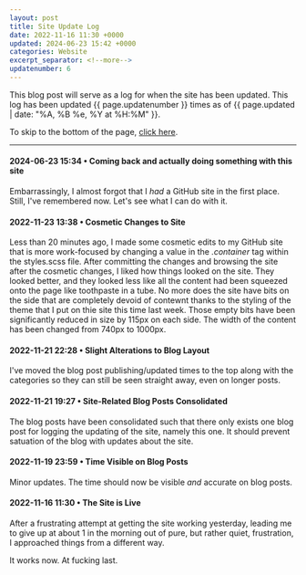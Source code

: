 ```yaml
---
layout: post
title: Site Update Log
date: 2022-11-16 11:30 +0000
updated: 2024-06-23 15:42 +0000
categories: Website
excerpt_separator: <!--more-->
updatenumber: 6
---
```


This blog post will serve as a log for when the site has been updated. This log has been updated <span class="updatenumber">{{ page.updatenumber }}</span> times as of <span class="updated">{{ page.updated | date: "%A, %B %e, %Y at %H:%M" }}</span>.
<!--more-->
To skip to the bottom of the page, [click here](#bottom).
<hr>

#### 2024-06-23 15:34 • Coming back and actually doing something with this site

Embarrassingly, I almost forgot that I *had* a GitHub site in the first place. Still, I've remembered now. Let's see what I can do with it.

#### 2022-11-23 13:38 • Cosmetic Changes to Site

Less than 20 minutes ago, I made some cosmetic edits to my GitHub site that is more work-focused by changing a value in the <em>.container</em> tag within the styles.scss file. After committing the changes and browsing the site after the cosmetic changes, I liked how things looked on the site. They looked better, and they looked less like all the content had been squeezed onto the page like toothpaste in a tube. No more does the site have bits on the side that are completely devoid of contewnt thanks to the styling of the theme that I put on thie site this time last week. Those empty bits have been significantly reduced in size by 115px on each side. The width of the content has been changed from 740px to 1000px.

#### 2022-11-21 22:28 • Slight Alterations to Blog Layout

I've moved the blog post publishing/updated times to the top along with the categories so they can still be seen straight away, even on longer posts.

#### 2022-11-21 19:27 • Site-Related Blog Posts Consolidated

The blog posts have been consolidated such that there only exists one blog post for logging the updating of the site, namely this one. It should prevent satuation of the blog with updates about the site.

#### 2022-11-19 23:59 • Time Visible on Blog Posts

Minor updates. The time should now be visible *and* accurate on blog posts.

#### 2022-11-16 11:30 • The Site is Live

After a frustrating attempt at getting the site working yesterday, leading me to give up at about 1 in the morning out of pure, but rather quiet, frustration, I approached things from a different way.

It works now. At fucking last<a id="#bottom">.</a>
